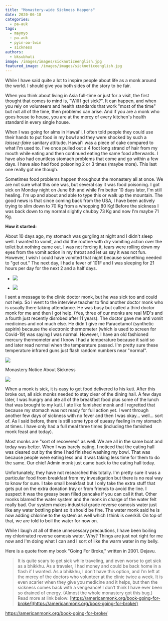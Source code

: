 ```yaml
---
title: "Monastery-wide Sickness Happens"
date: 2020-06-18
categories: 
  - pa-auk
tags: 
  - maymyo
  - pa-auk
  - pyin-oo-lwin
  - sickness
authors: 
  - bksubhuti
image: /images/images/sicknoticeenglish.jpg
featured_image: /images/images/sicknoticeenglish.jpg
---
```


While I have said quite a lot to inspire people about life as a monk around the world. I should give you both sides of the story to be fair.

When you think about living in Asia full-time or just for a visit, the first thought that comes to mind is, "Will I get sick?". It can happen, and when you rely on volunteers and health standards that work "most of the time" but not all of the time, then problems can arise. And if you are a monk who goes house to house, you are at the mercy of every kitchen's health standard in every single house.

When I was going for alms in Hawai'i, I often told people they could use their hands to put food in my bowl and they were shocked by such a _laissez-faire_ sanitary attitude. Hawai'i was a piece of cake compared to what I'm used to. I've once pulled out a 4 foot long strand of hair from my mouth while eating and then continued eating the same food afterwards. I have also had countless stomach problems that come and go within a few days. I have also had food poisoning 2 or 3 times (maybe more). This last one really got me though.

Sometimes food problems happen throughout the monastery all at once. We are not sure what this one was, but several say it was food poisoning. I got sick on Monday night on June 8th and while I'm better 10 days later, I'm still healing. I'm up and about and able to type this or walk up the mountain. The good news is that since coming back from the USA, I have been actively trying to slim down to 70 Kg from a whopping 80 Kg! Before the sickness I was back down to my normal slightly chubby 73 Kg and now I'm maybe 71 Kg.

**How it started:**

About 10 days ago, my stomach was gurgling at night and I didn't sleep well. I wanted to vomit, and did the routine with dry vomiting action over the toilet but nothing came out. I was not forcing it, tears were rolling down my eyes from the vomit action in my throat and let us say it was not fun. However, I wish I could have vomited that night because something needed to "get out." The next day, I had a fever of 101F and I was sleeping for 21 hours per day for the next 2 and a half days.

- ![](/images/temp1-rotated.jpg)
    
- ![](/images/temp2-rotated.jpg)
    

I sent a message to the clinic doctor monk, but he was sick too and could not help. So I went to the interview teacher to find another doctor monk who is usually there taking attendance. He was busy but called a third doctor monk for me and then I got help. (Yes, three of our monks are real MD's and a fourth just recently disrobed after 11 years). The doctor gave me anti vomit medicines and not much else. He didn't give me Paracetamol (synthetic aspirin) because the electronic thermometer (which is used to screen for Covid-19) was saying I was normal. However, I have an old fashioned mercury thermometer and I know I had a temperature because it said so and later read normal when the temperature passed. I'm pretty sure these temperature infrared guns just flash random numbers near "normal".

![](/images/sicknoticeenglish-768x1024.jpg)

Monastery Notice About Sickness

![](/images/sicknoticeburmese-768x1024.jpg)

When a monk is sick, it is easy to get food delivered to his kuti. After this broke out, all sick monks needed to stay clear of the dining hall. A few days later, I was hungry and ate all of the breakfast food plus some of the lunch that was brought to my kuti. I ate like famished monk and I regretted that because my stomach was not ready for full action yet. I went through another few days of sickness with no fever and then I was okay... well... sort of. As I said before, there is still some type of queasy feeling in my stomach at times. I have only had a full meal three times (including the famished monk feast and today).

Most monks are "sort of recovered" as well. We are all in the same boat and today was better. When I was barely eating, I noticed that the eating hall was cleared out by the time I had finished washing my bowl. That was because people were eating less and it was taking less time for them to do the same. Our chief Admin monk just came back to the eating hall today.

Unfortunately, they have not researched this totally. I'm pretty sure it was a particular food from breakfast from my investigation but there is no real way to know for sure. I take small breakfast but I only take the extra stuff that gets put on the extra donation tray or from friends to avoid the line. I suspect it was the greasy bean filled pancake if you can call it that. Other monks blamed the water system and the monk in charge of the water felt really bad. Our system makes industrial grade reverse osmosis water just like any water bottling plant so it should be fine. The water monk said he is now adding chlorine to the system as well which I think is overkill. On top of that, we are told to boil the water for now on.

While I laugh at all of these unnecessary precautions, I have been boiling my chlorinated reverse osmosis water. Why? Things are just not right for me now and I'm doing what I can and I sort of like the warm water in my belly.

Here is a quote from my book "Going For Broke," written in 2001. Dejavu.

> It is quite scary to get sick while traveling, and even worse to get sick as a bhikkhu. As a traveler, I had money and could be back home in a flash if I wanted. As a bhikkhu, I don’t have this option, and I’m left at the mercy of the doctors who volunteer at the clinic twice a week. It is even scarier when they give you medicine and it helps, but then the sickness comes back with a vengeance! I don’t think I have ever been so drained of energy. (Almost the whole monastery got this bug.) Read more at link below: [https://americanmonk.org/book-going-for-broke/](https://americanmonk.org/book-going-for-broke/)  

https://americanmonk.org/book-going-for-broke/
